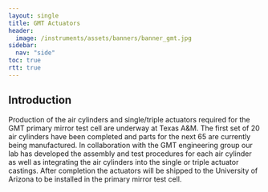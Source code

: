 ```yaml
---
layout: single
title: GMT Actuators
header:
  image: /instruments/assets/banners/banner_gmt.jpg
sidebar:
  nav: "side"
toc: true
rtt: true
---
```

## Introduction
Production of the air cylinders and single/triple actuators required for the GMT primary mirror test cell are underway at Texas A&M.  The first set of 20 air cylinders have been completed and parts for the next 65 are currently being manufactured. In collaboration with the GMT engineering group our lab has developed the assembly and test procedures for each air cylinder as well as integrating the air cylinders into the single or triple actuator castings. After completion the actuators will be shipped to the University of Arizona to be installed in the primary mirror test cell.